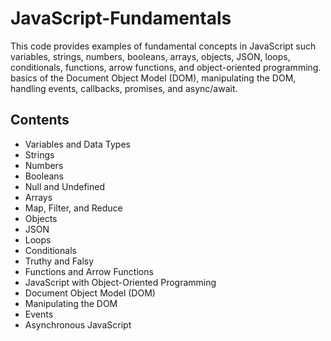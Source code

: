 # JavaScript-Fundamentals

This code provides examples of fundamental concepts in JavaScript such variables, strings, numbers, booleans, arrays, objects, JSON, loops, conditionals, functions, arrow functions, and object-oriented programming. basics of the Document Object Model (DOM), manipulating the DOM, handling events, callbacks, promises, and async/await.

## Contents

- Variables and Data Types
- Strings
- Numbers
- Booleans
- Null and Undefined
- Arrays
- Map, Filter, and Reduce
- Objects
- JSON
- Loops
- Conditionals
- Truthy and Falsy
- Functions and Arrow Functions
- JavaScript with Object-Oriented Programming
- Document Object Model (DOM)
- Manipulating the DOM
- Events
- Asynchronous JavaScript
